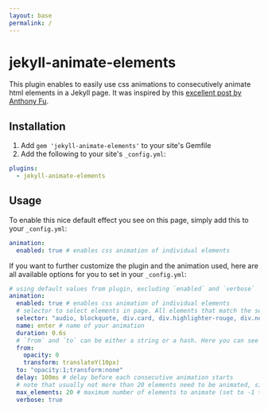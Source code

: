 ```yaml
---
layout: base
permalink: /
---
```


# jekyll-animate-elements

This plugin enables to easily use css animations to consecutively animate html elements in a Jekyll page. It was inspired by this [excellent post by Anthony Fu](https://antfu.me/posts/sliding-enter-animation).

## Installation

1. Add `gem 'jekyll-animate-elements'` to your site's Gemfile
2. Add the following to your site's `_config.yml`:

```yml
plugins:
  - jekyll-animate-elements
```

## Usage

To enable this nice default effect you see on this page, simply add this to your `_config.yml`:

```yml
animation:
  enabled: true # enables css animation of individual elements
```

If you want to further customize the plugin and the animation used, here are all available options for you to set in your `_config.yml`:

```yml
# using default values from plugin, excluding `enabled` and `verbose`
animation:
  enabled: true # enables css animation of individual elements
  # selector to select elements in page. All elements that match the selector will be used, in the order they are found
  selector: "audio, blockquote, div.card, div.highlighter-rouge, div.news, div.repositories, div.row, div.social, div.tag-category-list, figure, h2, h3, ol, p, tr, ul, video"
  name: enter # name of your animation
  duration: 0.6s
  # `from` and `to` can be either a string or a hash. Here you can see an example of both usages
  from:
    opacity: 0
    transform: translateY(10px)
  to: "opacity:1;transform:none"
  delay: 100ms # delay before each consecutive animation starts
  # note that usually not more than 20 elements need to be animated, since they will be outside the screen
  max_elements: 20 # maximum number of elements to animate (set to -1 to animate all elements)
  verbose: true
```
